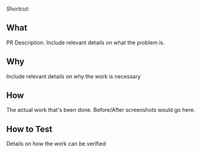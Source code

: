 _Shortcut:_

## What

PR Description. Include relevant details on what the problem is.

## Why

Include relevant details on why the work is necessary

## How

The actual work that's been done. Before/After screenshots would go here.

## How to Test

Details on how the work can be verified
